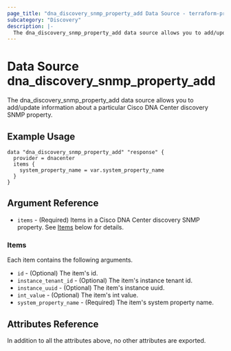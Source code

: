 ```yaml
---
page_title: "dna_discovery_snmp_property_add Data Source - terraform-provider-dnacenter"
subcategory: "Discovery"
description: |-
  The dna_discovery_snmp_property_add data source allows you to add/update information about a particular Cisco DNA Center discovery SNMP property.
---
```


# Data Source dna_discovery_snmp_property_add

The dna_discovery_snmp_property_add data source allows you to add/update information about a particular Cisco DNA Center discovery SNMP property.

## Example Usage

```hcl
data "dna_discovery_snmp_property_add" "response" {
  provider = dnacenter
  items {
    system_property_name = var.system_property_name
  }
}
```

## Argument Reference

- `items` - (Required) Items in a Cisco DNA Center discovery SNMP property. See [Items](#items) below for details.

### Items

Each item contains the following arguments.

- `id` - (Optional) The item's id.
- `instance_tenant_id` - (Optional) The item's instance tenant id.
- `instance_uuid` - (Optional) The item's instance uuid.
- `int_value` - (Optional) The item's int value.
- `system_property_name` - (Required) The item's system property name.

## Attributes Reference

In addition to all the attributes above, no other attributes are exported.
